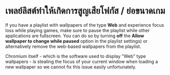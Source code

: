 # เพลย์ลิสต์ทำให้เกิดการสูญเสียโฟกัส / ย่อขนาดเกม

If you have a playlist with wallpapers of the type **Web** and experience focus loss while playing games, make sure to pause the playlist while other applications are fullscreen. You can do so by turning **off** the **Allow wallpaper to change while paused** option in the playlist settings) or alternatively remove the web-based wallpapers from the playlist.

Chromium itself - which is the software used to display "Web" type wallpapers - is stealing the focus of your current window when loading a new wallpaper so we cannot fix this issue easily unfortunately.